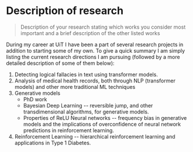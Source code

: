 # Description of research

>Description of your research stating which works you consider most important and a brief description of the other listed works

During my career at UiT I have been a part of several research projects in addition to starting some of my own. To give a quick summary I am simply listing the current research directions I am pursuing (followed by a more detailed description of some of them below):

1. Detecting logical fallacies in text using transformer models.
2. Analysis of medical health records, both through NLP (transformer models) and other more traditional ML techniques
3. Generative models
   - PhD work
   - Bayesian Deep Learning -- reversible jump, and other transdimensional algorithms, for generative models.
   - Properties of ReLU Neural networks -- frequency bias in generative models and the implications of overconfidence of neural network predictions in reinforcement learning. 
4. Reinforcement Learning -- hierarchical reinforcement learning and applications in Type 1 Diabetes. 